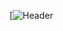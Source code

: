 
[![Header](https://github.com/oshayjackson/oshayjackson/assets/137127572/dd44107a-24a8-402e-b24c-1502e8e1c336)
